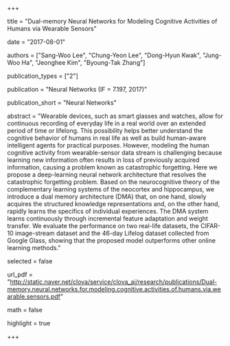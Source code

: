 +++

title = "Dual-memory Neural Networks for Modeling Cognitive Activities of Humans via Wearable Sensors"

date = "2017-08-01"

authors = ["Sang-Woo Lee", "Chung-Yeon Lee", "Dong-Hyun Kwak", "Jung-Woo Ha", "Jeonghee Kim", "Byoung-Tak Zhang"]

publication_types = ["2"]

publication = "Neural Networks (IF = 7.197, 2017)"

publication_short = "Neural Networks"

abstract = "Wearable devices, such as smart glasses and watches, allow for continuous recording of everyday life in a real world over an extended period of time or lifelong. This possibility helps better understand the cognitive behavior of humans in real life as well as build human-aware intelligent agents for practical purposes. However, modeling the human cognitive activity from wearable-sensor data stream is challenging because learning new information often results in loss of previously acquired information, causing a problem known as catastrophic forgetting. Here we propose a deep-learning neural network architecture that resolves the catastrophic forgetting problem. Based on the neurocognitive theory of the complementary learning systems of the neocortex and hippocampus, we introduce a dual memory architecture (DMA) that, on one hand, slowly acquires the structured knowledge representations and, on the other hand, rapidly learns the specifics of individual experiences. The DMA system learns continuously through incremental feature adaptation and weight transfer. We evaluate the performance on two real-life datasets, the CIFAR-10 image-stream dataset and the 46-day Lifelog dataset collected from Google Glass, showing that the proposed model outperforms other online learning methods."

selected = false

url_pdf = "http://static.naver.net/clova/service/clova_ai/research/publications/Dual-memory.neural.networks.for.modeling.cognitive.activities.of.humans.via.wearable.sensors.pdf"

math = false

highlight = true

+++
